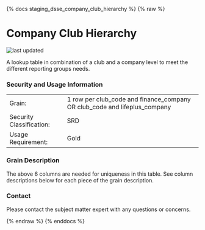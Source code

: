 
{% docs staging_dsse_company_club_hierarchy %}
{% raw %}

# Company Club Hierarchy

![last updated](assets/update_badges/staging_dsse_company_club_hierarchy.svg)

A lookup table in combination of a club and a company level to meet the different
reporting groups needs.

### Security and Usage Information

|     |     |
| --- | --- |
| Grain:                    | 1 row per club_code and finance_company OR club_code and lifeplus_company  |
| Security Classification:  | SRD    |
| Usage Requirement:        | Gold   |

### Grain Description
The above 6 columns are needed for uniqueness in this table. 
See column descriptions below for each piece of the grain description.


### Contact
Please contact the subject matter expert with any questions or concerns.

{% endraw %}
{% enddocs %}